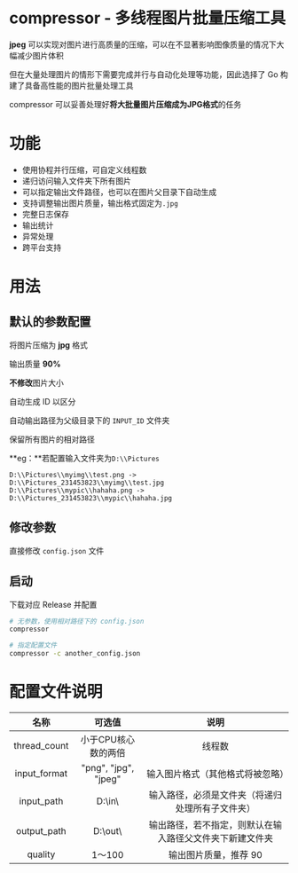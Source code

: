 # compressor - 多线程图片批量压缩工具

**jpeg** 可以实现对图片进行高质量的压缩，可以在不显著影响图像质量的情况下大幅减少图片体积

但在大量处理图片的情形下需要完成并行与自动化处理等功能，因此选择了 Go 构建了具备高性能的图片批量处理工具

compressor 可以妥善处理好**将大批量图片压缩成为JPG格式**的任务

# 功能

- 使用协程并行压缩，可自定义线程数
- 递归访问输入文件夹下所有图片
- 可以指定输出文件路径，也可以在图片父目录下自动生成
- 支持调整输出图片质量，输出格式固定为`.jpg`
- 完整日志保存
- 输出统计
- 异常处理
- 跨平台支持

# 用法

## 默认的参数配置

将图片压缩为 **jpg** 格式

输出质量 **90%**

**不修改**图片大小

自动生成 ID 以区分

自动输出路径为父级目录下的 `INPUT_ID` 文件夹

保留所有图片的相对路径

**eg：**若配置输入文件夹为`D:\\Pictures`

```
D:\\Pictures\\myimg\\test.png -> D:\\Pictures_231453823\\myimg\\test.jpg
D:\\Pictures\\mypic\\hahaha.png -> D:\\Pictures_231453823\\mypic\\hahaha.jpg
```



## 修改参数

直接修改 `config.json` 文件



## 启动

下载对应 Release 并配置

```bash
# 无参数，使用相对路径下的 config.json
compressor

# 指定配置文件
compressor -c another_config.json
```



# 配置文件说明

|     名称     |        可选值        |                           说明                           |
| :----------: | :------------------: | :------------------------------------------------------: |
| thread_count | 小于CPU核心数的两倍  |                          线程数                          |
| input_format | "png", "jpg", "jpeg" |             输入图片格式（其他格式将被忽略）             |
|  input_path  |       D:\\in\\       |     输入路径，必须是文件夹（将递归处理所有子文件夹）     |
| output_path  |      D:\\out\\       | 输出路径，若不指定，则默认在输入路径父文件夹下新建文件夹 |
|   quality    |        1～100        |                  输出图片质量，推荐 90                   |
